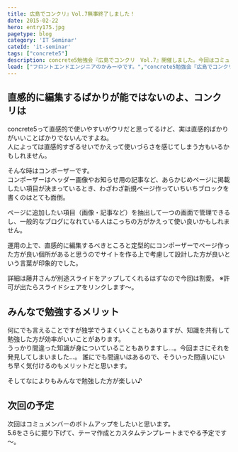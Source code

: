 ```yaml
---
title: 広島でコンクリ』Vol.7無事終了しました！
date: 2015-02-22
hero: entry175.jpg
pagetype: blog
category: 'IT Seminar'
cateId: 'it-seminar'
tags: ["concrete5"]
description: concrete5勉強会『広島でコンクリ　Vol.7』開催しました。今回はコミュメンバーにページタイプとコンポーザーと制作事例についてお話をしてもらいました！忙しい中構成、資料づくりありがとうございます。
lead: ["フロントエンドエンジニアのかみーゆです。","concrete5勉強会『広島でコンクリ　Vol.7』開催しました。","今回はコミュメンバーにページタイプとコンポーザーと制作事例についてお話をしてもらいました！忙しい中構成、資料づくりありがとうございます。"]
---
```

## 直感的に編集するばかりが能ではないのよ、コンクリは
concrete5って直感的で使いやすいがウリだと思ってるけど、実は直感的ばかりがいいことばかりでないんですよね。<br>
人によっては直感的すぎるせいでかえって使いづらさを感じてしまう方もいるかもしれません。

そんな時はコンポーザーです。<br>
コンポーザーはヘッダー画像やお知らせ用の記事など、あらかじめページに掲載したい項目が決まっているとき、わざわざ新規ページ作っていちいちブロックを書くのはとても面倒。

ページに追加したい項目（画像・記事など）を抽出して一つの画面で管理できるし、一般的なブログになれている人はこっちの方がかえって使い良いかもしれません。

運用の上で、直感的に編集するべきところと定型的にコンポーザーでページ作った方が良い個所があると思うのでサイトを作る上で考慮して設計した方が良いという言葉が印象的でした。

詳細は藤井さんが別途スライドをアップしてくれるはずなので今回は割愛。
※許可が出たらスライドシェアをリンクします～。

## みんなで勉強するメリット
何にでも言えることですが独学でうまくいくこともありますが、知識を共有して勉強した方が効率がいいことがあります。<br>
うっかり間違った知識が身についていることもありますし…。今回まさにそれを発見してしまいました…。
誰にでも間違いはあるので、そういった間違いにいち早く気付けるのもメリットだと思います。

そしてなによりもみんなで勉強した方が楽しい♪

## 次回の予定
次回はコミュメンバーのボトムアップをしたいと思います。<br>
5.6をさらに掘り下げて、テーマ作成とカスタムテンプレートまでやる予定です～。
